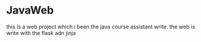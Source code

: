 # JavaWeb

this is a web project which i been the java course assistant write.
the web is write with the flask adn jinja
